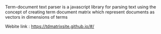 Term-document text parser is a javascript library for parsing text using the concept of creating term document matrix which represent documents as vectors in dimensions of terms


Webite link : https://tdmatrixsite.github.io/#/
